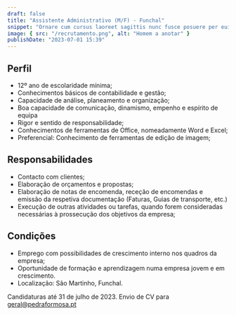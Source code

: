 ```yaml
---
draft: false
title: "Assistente Administrativo (M/F) - Funchal"
snippet: "Ornare cum cursus laoreet sagittis nunc fusce posuere per euismod dis vehicula a, semper fames lacus maecenas dictumst pulvinar neque enim non potenti. Torquent hac sociosqu eleifend potenti."
image: { src: "/recrutamento.png", alt: "Homem a anotar" }
publishDate: "2023-07-01 15:39"
---
```


## Perfil

- 12º ano de escolaridade mínima;
- Conhecimentos básicos de contabilidade e gestão;
- Capacidade de análise, planeamento e organização;
- Boa capacidade de comunicação, dinamismo, empenho e espírito de equipa
- Rigor e sentido de responsabilidade;
- Conhecimentos de ferramentas de Office, nomeadamente Word e Excel;
- Preferencial: Conhecimento de ferramentas de edição de imagem;

## Responsabilidades

- Contacto com clientes;
- Elaboração de orçamentos e propostas;
- Elaboração de notas de encomenda, receção de encomendas e emissão da respetiva documentação (Faturas, Guias de transporte, etc.)
- Execução de outras atividades ou tarefas, quando forem consideradas necessárias à prossecução dos objetivos da empresa;

## Condições

- Emprego com possibilidades de crescimento interno nos quadros da empresa;
- Oportunidade de formação e aprendizagem numa empresa jovem e em crescimento.
- Localização: São Martinho, Funchal.

Candidaturas até 31 de julho de 2023.
Envio de CV para geral@pedraformosa.pt
